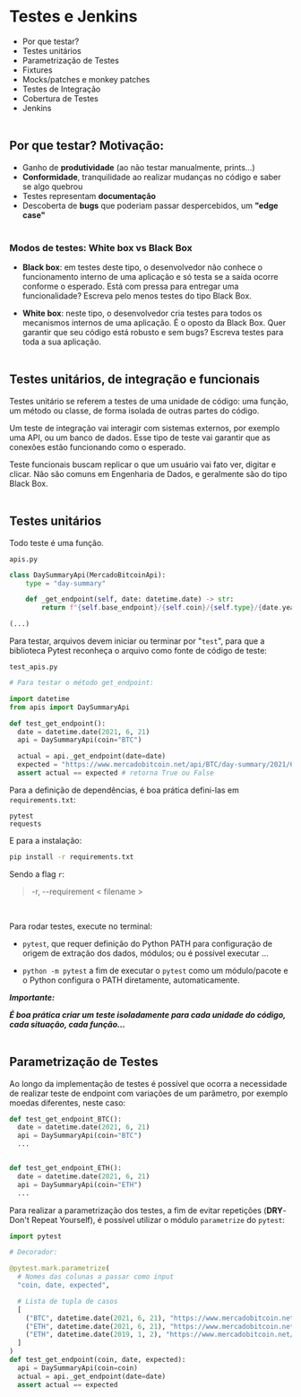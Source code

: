 # Testes e Jenkins

- Por que testar?
- Testes unitários
- Parametrização de Testes
- Fixtures
- Mocks/patches e monkey patches
- Testes de Integração
- Cobertura de Testes
- Jenkins
<br /><br />

## Por que testar? Motivação:

- Ganho de **produtividade** (ao não testar manualmente, prints...)
- **Conformidade**, tranquilidade ao realizar mudanças no código e saber se algo quebrou 
- Testes representam **documentação**
- Descoberta de **bugs** que poderiam passar despercebidos, um **"edge case"**
<br /><br />

### Modos de testes: **White box vs Black Box**

- **Black box**: em testes deste tipo, o desenvolvedor não conhece o funcionamento interno de uma aplicação e só testa se a saída ocorre conforme o esperado. Está com pressa para entregar uma funcionalidade? Escreva pelo menos testes do tipo Black Box.
  
- **White box**: neste tipo, o desenvolvedor cria testes para todos os mecanismos internos de uma aplicação. É o oposto da Black Box. Quer garantir que seu código está robusto e sem bugs? Escreva testes para toda a sua aplicação.
<br /><br />

## Testes unitários, de integração e funcionais

Testes unitário se referem a testes de uma unidade de código: uma função, um método ou classe, de forma isolada de outras partes do código.

Um teste de integração vai interagir com sistemas externos, por exemplo uma API, ou um banco de dados. Esse tipo de teste vai garantir que as conexões estão funcionando como o esperado.

Teste funcionais buscam replicar o que um usuário vai fato ver, digitar e clicar. Não são comuns em Engenharia de Dados, e geralmente são do tipo Black Box.
<br /><br />

## Testes unitários

Todo teste é uma função.

`apis.py`
```Python
class DaySummaryApi(MercadoBitcoinApi):
    type = "day-summary"

    def _get_endpoint(self, date: datetime.date) -> str:
        return f"{self.base_endpoint}/{self.coin}/{self.type}/{date.year}/{date.month}/{date.day}"

(...)
```

Para testar, arquivos devem iniciar ou terminar por "`test`", para que a biblioteca Pytest reconheça o arquivo como fonte de código de teste:

`test_apis.py`
```Python
# Para testar o método get_endpoint:

import datetime
from apis import DaySummaryApi

def test_get_endpoint():
  date = datetime.date(2021, 6, 21)
  api = DaySummaryApi(coin="BTC")

  actual = api._get_endpoint(date=date)
  expected = "https://www.mercadobitcoin.net/api/BTC/day-summary/2021/6/21"
  assert actual == expected # retorna True ou False

```

Para a definição de dependências, é boa prática defini-las em `requirements.txt`:

```
pytest
requests
```

E para a instalação:

```bash
pip install -r requirements.txt
```

Sendo a flag `r`:
> -r, --requirement < filename >

<br />

Para rodar testes, execute no terminal:

- `pytest`, que requer definição do Python PATH para configuração de origem de extração dos dados, módulos; ou é possível executar ...
  
- `python -m pytest` a fim de executar o `pytest` como um módulo/pacote e o Python configura o PATH diretamente, automaticamente.

***Importante:***

***É boa prática criar um teste isoladamente para cada unidade do código, cada situação, cada função...***
<br /><br />

## Parametrização de Testes

Ao longo da implementação de testes é possível que ocorra a necessidade de realizar teste de endpoint com variações de um parâmetro, por exemplo moedas diferentes, neste caso:


```Python
def test_get_endpoint_BTC():
  date = datetime.date(2021, 6, 21)
  api = DaySummaryApi(coin="BTC")
  ...


def test_get_endpoint_ETH():
  date = datetime.date(2021, 6, 21)
  api = DaySummaryApi(coin="ETH")
  ...
```

Para realizar a parametrização dos testes, a fim de evitar repetições (**DRY**-Don't Repeat Yourself), é possível utilizar o módulo `parametrize` do `pytest`:


```Python
import pytest

# Decorador:

@pytest.mark.parametrize(
  # Nomes das colunas a passar como input
  "coin, date, expected",

  # Lista de tupla de casos
  [
    ("BTC", datetime.date(2021, 6, 21), "https://www.mercadobitcoin.net/api/BTC/day-summary/2021/6/21"),
    ("ETH", datetime.date(2021, 6, 21), "https://www.mercadobitcoin.net/api/ETH/day-summary/2021/6/21"),
    ("ETH", datetime.date(2019, 1, 2), "https://www.mercadobitcoin.net/api/ETH/day-summary/2019/1/2")
  ] 
)
def test_get_endpoint(coin, date, expected):
  api = DaySummaryApi(coin=coin)
  actual = api._get_endpoint(date=date)
  assert actual == expected

```
